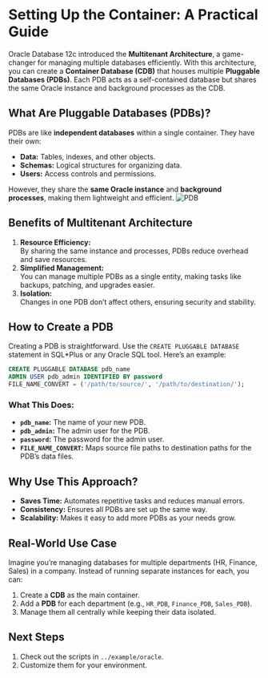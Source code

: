 # Setting Up the Container: A Practical Guide

Oracle Database 12c introduced the **Multitenant Architecture**, a game-changer for managing multiple databases efficiently. With this architecture, you can create a **Container Database (CDB)** that houses multiple **Pluggable Databases (PDBs)**. Each PDB acts as a self-contained database but shares the same Oracle instance and background processes as the CDB.

## **What Are Pluggable Databases (PDBs)?**

PDBs are like **independent databases** within a single container. They have their own:

- **Data:** Tables, indexes, and other objects.
- **Schemas:** Logical structures for organizing data.
- **Users:** Access controls and permissions.

However, they share the **same Oracle instance** and **background processes**, making them lightweight and efficient.
![PDB](https://onlineappsdba.com/wp-content/uploads/2016/03/Oracle_Database_MultiTenant_Architecture_PDB_CDB.png)

## **Benefits of Multitenant Architecture**

1. **Resource Efficiency:**  
   By sharing the same instance and processes, PDBs reduce overhead and save resources.
2. **Simplified Management:**  
   You can manage multiple PDBs as a single entity, making tasks like backups, patching, and upgrades easier.
3. **Isolation:**  
   Changes in one PDB don’t affect others, ensuring security and stability.

## **How to Create a PDB**

Creating a PDB is straightforward. Use the `CREATE PLUGGABLE DATABASE` statement in SQL\*Plus or any Oracle SQL tool. Here’s an example:

```sql
CREATE PLUGGABLE DATABASE pdb_name
ADMIN USER pdb_admin IDENTIFIED BY password
FILE_NAME_CONVERT = ('/path/to/source/', '/path/to/destination/');
```

### **What This Does:**

- **`pdb_name`:** The name of your new PDB.
- **`pdb_admin`:** The admin user for the PDB.
- **`password`:** The password for the admin user.
- **`FILE_NAME_CONVERT`:** Maps source file paths to destination paths for the PDB’s data files.

## **Why Use This Approach?**

- **Saves Time:** Automates repetitive tasks and reduces manual errors.
- **Consistency:** Ensures all PDBs are set up the same way.
- **Scalability:** Makes it easy to add more PDBs as your needs grow.

## **Real-World Use Case**

Imagine you’re managing databases for multiple departments (HR, Finance, Sales) in a company. Instead of running separate instances for each, you can:

1. Create a **CDB** as the main container.
2. Add a **PDB** for each department (e.g., `HR_PDB`, `Finance_PDB`, `Sales_PDB`).
3. Manage them all centrally while keeping their data isolated.

## **Next Steps**

1. Check out the scripts in `../example/oracle`.
2. Customize them for your environment.
